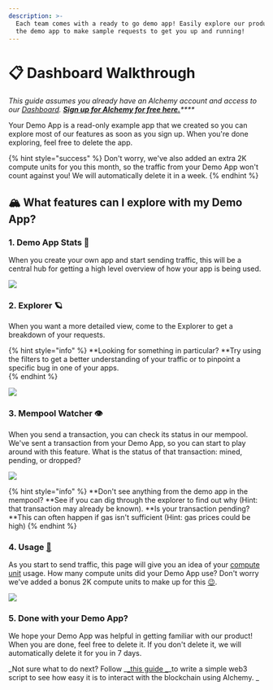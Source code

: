 ```yaml
---
description: >-
  Each team comes with a ready to go demo app! Easily explore our product with
  the demo app to make sample requests to get you up and running!
---
```


# 📋 Dashboard Walkthrough

_This guide assumes you already have an Alchemy account and access to our _[_Dashboard_](https://dashboard.alchemyapi.io)_. _[_**Sign up for Alchemy for free here.**_](https://alchemy.com/?r=e68b2f77-7fc7-4ef7-8e9c-cdfea869b9b5)_****_

Your Demo App is a read-only example app that we created so you can explore most of our features as soon as you sign up. When you're done exploring, feel free to delete the app.

{% hint style="success" %}
Don't worry, we've also added an extra 2K compute units for you this month, so the traffic from your Demo App won't count against you! We will automatically delete it in a week.
{% endhint %}

## 🏔 What features can I explore with my Demo App?

### 1. Demo App Stats 🎉

When you create your own app and start sending traffic, this will be a central hub for getting a high level overview of how your app is being used.

![](<../.gitbook/assets/stats (1).gif>)

### 2. Explorer 🪐

When you want a more detailed view, come to the Explorer to get a breakdown of your requests. 

{% hint style="info" %}
**Looking for something in particular? **Try using the filters to get a better understanding of your traffic or to pinpoint a specific bug in one of your apps.  
{% endhint %}

![](../.gitbook/assets/explorer.gif)

### 3. Mempool Watcher 👁️

When you send a transaction, you can check its status in our mempool. We've sent a transaction from your Demo App, so you can start to play around with this feature. What is the status of that transaction: mined, pending,  or dropped? 

![](../.gitbook/assets/mem.gif)

{% hint style="info" %}
**Don't see anything from the demo app in the mempool? **See if you can dig through the explorer to find out why (Hint: that transaction may already be known). **Is your transaction pending? **This can often happen if gas isn't sufficient (Hint: gas prices could be high)
{% endhint %}

### 4. Usage [🎢](https://emojipedia.org/roller-coaster/)

As you start to send traffic, this page will give you an idea of your [compute unit](../documentation/compute-units.md) usage. How many compute units did your Demo App use? Don't worry we've added a bonus 2K compute units to make up for this [😉](https://emojipedia.org/winking-face/#:\~:text=A%20yellow%20face%20with%20a,affectionate%2C%20suggestive%2C%20or%20ironic.\&text=Winking%20Face%20was%20approved%20as,to%20Emoji%201.0%20in%202015.). 

![](<../.gitbook/assets/usage (1).gif>)

### 5. Done with your Demo App?

We hope your Demo App was helpful in getting familiar with our product! When you are done, feel free to delete it. If you don't delete it, we will automatically delete it for you in 7 days. 

_Not sure what to do next? Follow _[_this guide _](../tutorials/simple-web3-script.md)_to write a simple web3 script to see how easy it is to interact with the blockchain using Alchemy. _
